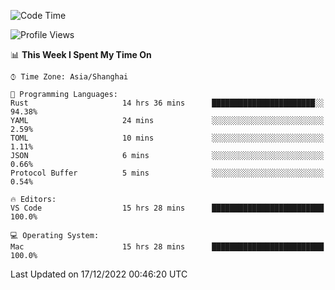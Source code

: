 <!--START_SECTION:waka-->
![Code Time](http://img.shields.io/badge/Code%20Time-1%2C781%20hrs%2034%20mins-blue)

![Profile Views](http://img.shields.io/badge/Profile%20Views-5-blue)

📊 **This Week I Spent My Time On** 

```text
⌚︎ Time Zone: Asia/Shanghai

💬 Programming Languages: 
Rust                     14 hrs 36 mins      ███████████████████████░░   94.38% 
YAML                     24 mins             ░░░░░░░░░░░░░░░░░░░░░░░░░   2.59% 
TOML                     10 mins             ░░░░░░░░░░░░░░░░░░░░░░░░░   1.11% 
JSON                     6 mins              ░░░░░░░░░░░░░░░░░░░░░░░░░   0.66% 
Protocol Buffer          5 mins              ░░░░░░░░░░░░░░░░░░░░░░░░░   0.54%

🔥 Editors: 
VS Code                  15 hrs 28 mins      █████████████████████████   100.0%

💻 Operating System: 
Mac                      15 hrs 28 mins      █████████████████████████   100.0%

```


 Last Updated on 17/12/2022 00:46:20 UTC
<!--END_SECTION:waka-->

<!--![CodersRank](https://cr-skills-chart-widget.azurewebsites.net/api/api?username=BugenZhao&padding=16&tooltip=true&branding=false&sort-by-score=true&skills=Rust%2C%20Swift%2C%20C%2C%20TypeScript%2C%20Java%2C%20Go%2C%20Dart%2C%20C%2B%2B%2C%20Python%2C%20Assembly%2C%20Shell%2C%20Kotlin)-->
